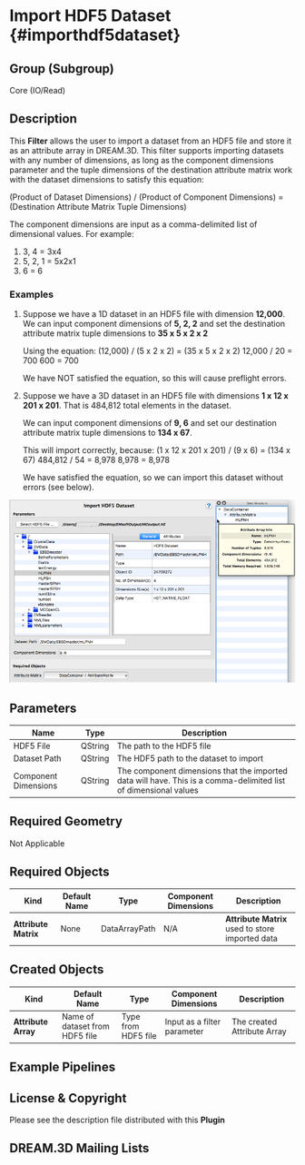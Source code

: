 Import HDF5 Dataset {#importhdf5dataset}
=============

## Group (Subgroup) ##

Core (IO/Read)

## Description ##

This **Filter** allows the user to import a dataset from an HDF5 file and store it as an attribute array in DREAM.3D.  This filter supports importing datasets with any number of dimensions, as long as the component dimensions parameter and the tuple dimensions of the destination attribute matrix work with the dataset dimensions to satisfy this equation:

(Product of Dataset Dimensions) / (Product of Component Dimensions) = (Destination Attribute Matrix Tuple Dimensions)

The component dimensions are input as a comma-delimited list of dimensional values.  For example:
1. 3, 4 = 3x4
2. 5, 2, 1 = 5x2x1
3. 6 = 6

### Examples ###    
1. Suppose we have a 1D dataset in an HDF5 file with dimension **12,000**.
	We can input component dimensions of **5, 2, 2** and set the destination attribute matrix tuple dimensions to **35 x 5 x 2 x 2**
    
    Using the equation:
    (12,000) / (5 x 2 x 2) = (35 x 5 x 2 x 2)
    12,000 / 20 = 700
    600 = 700
    
    We have NOT satisfied the equation, so this will cause preflight errors.
    
1. Suppose we have a 3D dataset in an HDF5 file with dimensions **1 x 12 x 201 x 201**.  That is 484,812 total elements in the dataset.

	We can input component dimensions of **9, 6** and set our destination attribute matrix tuple dimensions to **134 x 67**.

	This will import correctly, because:
	(1 x 12 x 201 x 201) / (9 x 6) = (134 x 67)
	484,812 / 54 = 8,978
	8,978 = 8,978

	We have satisfied the equation, so we can import this dataset without errors (see below).

![](Images/ImportHDF5Dataset_ui.png)

## Parameters ##

| Name | Type | Description |
|------|------| ----------- |
| HDF5 File | QString | The path to the HDF5 file |
| Dataset Path | QString | The HDF5 path to the dataset to import |
| Component Dimensions | QString | The component dimensions that the imported data will have.  This is a comma-delimited list of dimensional values |


## Required Geometry ##

Not Applicable

## Required Objects ##

| Kind | Default Name | Type | Component Dimensions | Description |
|------|--------------|------|----------------------|-------------|
| **Attribute Matrix**  | None         | DataArrayPath | N/A | **Attribute Matrix** used to store imported data |

## Created Objects ##

| Kind | Default Name | Type | Component Dimensions | Description |
|------|--------------|------|----------------------|-------------|
| **Attribute Array** | Name of dataset from HDF5 file | Type from HDF5 file | Input as a filter parameter | The created Attribute Array |

## Example Pipelines ##



## License & Copyright ##

Please see the description file distributed with this **Plugin**

## DREAM.3D Mailing Lists ##

